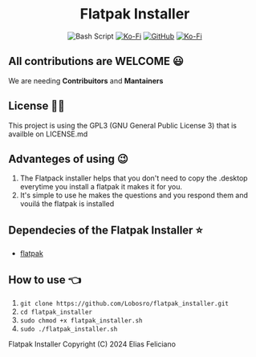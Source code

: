 <div align="center">
  <h1>Flatpak Installer</h1>
</div>
<div align="center">  
  
  ![Bash Script](https://img.shields.io/badge/bash_script-%23121011.svg?style=for-the-badge&logo=gnu-bash&logoColor=white)
  <a href="https://ko-fi.com/lobosro"><img alt="Ko-Fi" src="https://img.shields.io/badge/Ko--fi-F16061?style=for-the-badge&logo=ko-fi&logoColor=white"></img></a>
  <a href="https://github.com/Lobosro/flatpak_installer"><img alt="GitHub" src="https://img.shields.io/badge/github-%23121011.svg?style=for-the-badge&logo=github&logoColor=white"></img></a>
  <a href="mailto: eliaszarrouk@gmail.com"><img alt="Ko-Fi" src="https://img.shields.io/badge/Gmail-D14836?style=for-the-badge&logo=gmail&logoColor=white"></img></a>
</div>

## All contributions are WELCOME 😃
We are needing **Contribuitors** and **Mantainers**

## License 🧑‍⚖️
This project is using the GPL3 (GNU General Public License 3) that is availble on LICENSE.md

## Advanteges of using 😉
1. The Flatpack installer helps that you don't need to copy the .desktop everytime you install a flatpak it makes it for you.
2. It's simple to use he makes the questions and you respond them and vouilá the flatpak is installed

## Dependecies of the Flatpak Installer ⭐
- [flatpak](https://flatpak.org/setup/)

## How to use 👈

1. `git clone https://github.com/Lobosro/flatpak_installer.git`
2. `cd flatpak_installer`
3. `sudo chmod +x flatpak_installer.sh`
4. `sudo ./flatpak_installer.sh`


Flatpak Installer  Copyright (C) 2024 Elias Feliciano
